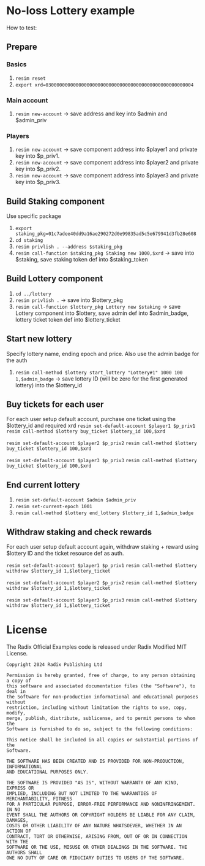 # No-loss Lottery example

How to test:

## Prepare
### Basics
1. `resim reset`
1. `export xrd=030000000000000000000000000000000000000000000000000004`

### Main account
1. `resim new-account` -> save address and key into $admin and $admin_priv 


### Players
1. `resim new-account` -> save component address into $player1 and private key into $p_priv1.
1. `resim new-account` -> save component address into $player2 and private key into $p_priv2.
1. `resim new-account` -> save component address into $player3 and private key into $p_priv3.

## Build Staking component
Use specific package
1. `export staking_pkg=01c7adee40dd9a16ae290272d0e99835ad5c5e679941d3fb28e608`
1. `cd staking`
1. `resim privlish . --address $staking_pkg`
1. `resim call-function $staking_pkg Staking new 1000,$xrd` -> save into $staking, save staking token def into $staking_token 


## Build Lottery component
1. `cd ../lottery`
1. `resim privlish .` -> save into $lottery_pkg
1. `resim call-function $lottery_pkg Lottery new $staking` -> save Lottery component into $lottery, save admin def into $admin_badge, lottery ticket token def into $lottery_ticket

## Start new lottery
Specify lottery name, ending epoch and price. Also use the admin badge for the auth
1. `resim call-method $lottery start_lottery "Lottery#1" 1000 100 1,$admin_badge` -> save lottery ID (will be zero for the first generated lottery) into the $lottery_id

## Buy tickets for each user
For each user setup default account, purchase one ticket using the $lottery_id and required xrd
`resim set-default-account $player1 $p_priv1`
`resim call-method $lottery buy_ticket $lottery_id 100,$xrd` 

`resim set-default-account $player2 $p_priv2`
`resim call-method $lottery buy_ticket $lottery_id 100,$xrd` 

`resim set-default-account $player3 $p_priv3`
`resim call-method $lottery buy_ticket $lottery_id 100,$xrd`


## End current lottery
1. `resim set-default-account $admin $admin_priv`
1. `resim set-current-epoch 1001`
1. `resim call-method $lottery end_lottery $lottery_id 1,$admin_badge`

## Withdraw staking and check rewards
For each user setup default account again, withdraw staking + reward using $lottery ID and the ticket resource def as auth.

`resim set-default-account $player1 $p_priv1`
`resim call-method $lottery withdraw $lottery_id 1,$lottery_ticket`

`resim set-default-account $player2 $p_priv2`
`resim call-method $lottery withdraw $lottery_id 1,$lottery_ticket`

`resim set-default-account $player3 $p_priv3`
`resim call-method $lottery withdraw $lottery_id 1,$lottery_ticket`

# License

The Radix Official Examples code is released under Radix Modified MIT License.

    Copyright 2024 Radix Publishing Ltd

    Permission is hereby granted, free of charge, to any person obtaining a copy of
    this software and associated documentation files (the "Software"), to deal in
    the Software for non-production informational and educational purposes without
    restriction, including without limitation the rights to use, copy, modify,
    merge, publish, distribute, sublicense, and to permit persons to whom the
    Software is furnished to do so, subject to the following conditions:

    This notice shall be included in all copies or substantial portions of the
    Software.

    THE SOFTWARE HAS BEEN CREATED AND IS PROVIDED FOR NON-PRODUCTION, INFORMATIONAL
    AND EDUCATIONAL PURPOSES ONLY.

    THE SOFTWARE IS PROVIDED "AS IS", WITHOUT WARRANTY OF ANY KIND, EXPRESS OR
    IMPLIED, INCLUDING BUT NOT LIMITED TO THE WARRANTIES OF MERCHANTABILITY, FITNESS
    FOR A PARTICULAR PURPOSE, ERROR-FREE PERFORMANCE AND NONINFRINGEMENT. IN NO
    EVENT SHALL THE AUTHORS OR COPYRIGHT HOLDERS BE LIABLE FOR ANY CLAIM, DAMAGES,
    COSTS OR OTHER LIABILITY OF ANY NATURE WHATSOEVER, WHETHER IN AN ACTION OF
    CONTRACT, TORT OR OTHERWISE, ARISING FROM, OUT OF OR IN CONNECTION WITH THE
    SOFTWARE OR THE USE, MISUSE OR OTHER DEALINGS IN THE SOFTWARE. THE AUTHORS SHALL
    OWE NO DUTY OF CARE OR FIDUCIARY DUTIES TO USERS OF THE SOFTWARE.